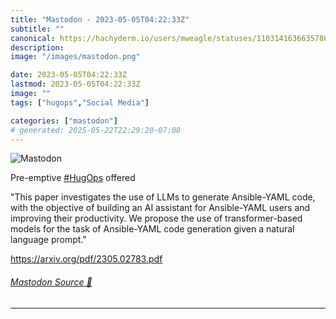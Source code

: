 ```yaml
---
title: "Mastodon - 2023-05-05T04:22:33Z"
subtitle: ""
canonical: https://hachyderm.io/users/mweagle/statuses/110314163663578679
description:
image: "/images/mastodon.png"

date: 2023-05-05T04:22:33Z
lastmod: 2023-05-05T04:22:33Z
image: ""
tags: ["hugops","Social Media"]

categories: ["mastodon"]
# generated: 2025-05-22T22:29:20-07:00
---
```

![Mastodon](/images/mastodon.png)

<p>Pre-emptive <a href="https://hachyderm.io/tags/HugOps" class="mention hashtag" rel="tag">#<span>HugOps</span></a> offered </p><p>&quot;This paper investigates the use of LLMs to generate Ansible-YAML code, with the objective of building an AI assistant for Ansible-YAML users and improving their productivity. We propose the use of transformer-based models for the task of Ansible-YAML code generation given a natural language prompt.&quot;</p><p><a href="https://arxiv.org/pdf/2305.02783.pdf" target="_blank" rel="nofollow noopener noreferrer" translate="no"><span class="invisible">https://</span><span class="">arxiv.org/pdf/2305.02783.pdf</span><span class="invisible"></span></a></p>


###### [Mastodon Source 🐘](https://hachyderm.io/@mweagle/110314163663578679)

___
